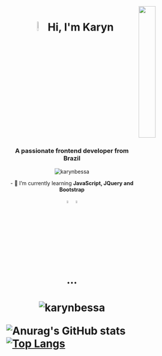 <img align="right" src="https://i.pinimg.com/564x/9f/0c/50/9f0c50adeeabe2f0868975a79f18a040.jpg" style="width: 30%;">

<h1 align="center"><img align="" src="https://bestanimations.com/media/cats/1056407217cute-kitty-animated-gif-59.gif" style="width:8%;" > Hi, I'm Karyn</h1>
<h3 align="center">A passionate frontend developer from Brazil</h3>

<p align="center"> <img src="https://komarev.com/ghpvc/?username=karynbessa&label=Profile%20views&color=e3b18b&style=flat" alt="karynbessa" /> </p>

<p align="center"> - 🌱 I’m currently learning <strong>JavaScript, JQuery and Bootstrap</strong></p>

<p align="center"> <img src="https://cdn-icons-png.flaticon.com/512/524/524545.png" style="width:4%;" > <img src="https://cdn-icons-png.flaticon.com/512/524/524554.png" style="width:4%;" ></p>

<h1 align="center"> ... <h1>
 
 <p align="center"> <img src="https://s3.us-west-2.amazonaws.com/secure.notion-static.com/6a6b6819-5130-420c-9e8c-732eaf70878e/Untitled_Artwork.gif?X-Amz-Algorithm=AWS4-HMAC-SHA256&X-Amz-Credential=AKIAT73L2G45O3KS52Y5%2F20211018%2Fus-west-2%2Fs3%2Faws4_request&X-Amz-Date=20211018T220401Z&X-Amz-Expires=86400&X-Amz-Signature=7ca5b493a165afbf1d6f6b5fa35d6dbaa5edbf688a900767601194f7bdfa8e74&X-Amz-SignedHeaders=host&response-content-disposition=filename%20%3D%22Untitled_Artwork.gif%22" alt="karynbessa" /> </p>
 
 ![Anurag's GitHub stats](https://github-readme-stats.vercel.app/api?username=karynbessa&show_icons=true&bg_color=fae2bd&title_color=58402e&text_color=834b32&icon_color=6c9466&hide=contribs,prs) 
 [![Top Langs](https://github-readme-stats.vercel.app/api/top-langs/?username=karynbessa&layout=compact&bg_color=fae2bd&title_color=58402e&text_color=834b32)](https://github.com/anuraghazra/github-readme-stats)

 

 
 



